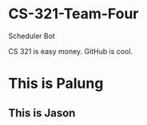 # CS-321-Team-Four
Scheduler Bot

CS 321 is easy money.
GitHub is cool.

<h1> This is Palung </h1>

<h2> This is Jason </h2>
